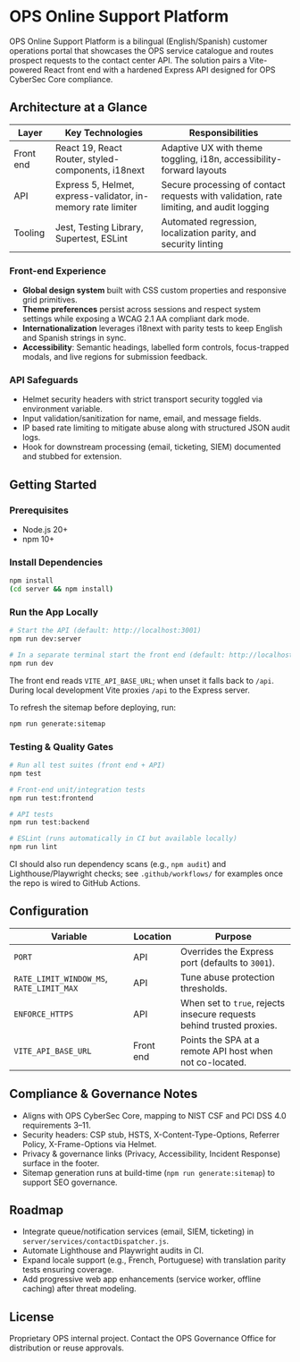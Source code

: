# OPS Online Support Platform

OPS Online Support Platform is a bilingual (English/Spanish) customer operations portal that showcases the OPS service catalogue and routes prospect requests to the contact center API. The solution pairs a Vite-powered React front end with a hardened Express API designed for OPS CyberSec Core compliance.

## Architecture at a Glance

| Layer | Key Technologies | Responsibilities |
| --- | --- | --- |
| Front end | React 19, React Router, styled-components, i18next | Adaptive UX with theme toggling, i18n, accessibility-forward layouts |
| API | Express 5, Helmet, express-validator, in-memory rate limiter | Secure processing of contact requests with validation, rate limiting, and audit logging |
| Tooling | Jest, Testing Library, Supertest, ESLint | Automated regression, localization parity, and security linting |

### Front-end Experience

- **Global design system** built with CSS custom properties and responsive grid primitives.
- **Theme preferences** persist across sessions and respect system settings while exposing a WCAG 2.1 AA compliant dark mode.
- **Internationalization** leverages i18next with parity tests to keep English and Spanish strings in sync.
- **Accessibility**: Semantic headings, labelled form controls, focus-trapped modals, and live regions for submission feedback.

### API Safeguards

- Helmet security headers with strict transport security toggled via environment variable.
- Input validation/sanitization for name, email, and message fields.
- IP based rate limiting to mitigate abuse along with structured JSON audit logs.
- Hook for downstream processing (email, ticketing, SIEM) documented and stubbed for extension.

## Getting Started

### Prerequisites

- Node.js 20+
- npm 10+

### Install Dependencies

```bash
npm install
(cd server && npm install)
```

### Run the App Locally

```bash
# Start the API (default: http://localhost:3001)
npm run dev:server

# In a separate terminal start the front end (default: http://localhost:5173)
npm run dev
```

The front end reads `VITE_API_BASE_URL`; when unset it falls back to `/api`. During local development Vite proxies `/api` to the Express server.

To refresh the sitemap before deploying, run:

```bash
npm run generate:sitemap
```

### Testing & Quality Gates

```bash
# Run all test suites (front end + API)
npm test

# Front-end unit/integration tests
npm run test:frontend

# API tests
npm run test:backend

# ESLint (runs automatically in CI but available locally)
npm run lint
```

CI should also run dependency scans (e.g., `npm audit`) and Lighthouse/Playwright checks; see `.github/workflows/` for examples once the repo is wired to GitHub Actions.

## Configuration

| Variable | Location | Purpose |
| --- | --- | --- |
| `PORT` | API | Overrides the Express port (defaults to `3001`). |
| `RATE_LIMIT_WINDOW_MS`, `RATE_LIMIT_MAX` | API | Tune abuse protection thresholds. |
| `ENFORCE_HTTPS` | API | When set to `true`, rejects insecure requests behind trusted proxies. |
| `VITE_API_BASE_URL` | Front end | Points the SPA at a remote API host when not co-located. |

## Compliance & Governance Notes

- Aligns with OPS CyberSec Core, mapping to NIST CSF and PCI DSS 4.0 requirements 3–11.
- Security headers: CSP stub, HSTS, X-Content-Type-Options, Referrer Policy, X-Frame-Options via Helmet.
- Privacy & governance links (Privacy, Accessibility, Incident Response) surface in the footer.
- Sitemap generation runs at build-time (`npm run generate:sitemap`) to support SEO governance.

## Roadmap

- Integrate queue/notification services (email, SIEM, ticketing) in `server/services/contactDispatcher.js`.
- Automate Lighthouse and Playwright audits in CI.
- Expand locale support (e.g., French, Portuguese) with translation parity tests ensuring coverage.
- Add progressive web app enhancements (service worker, offline caching) after threat modeling.

## License

Proprietary OPS internal project. Contact the OPS Governance Office for distribution or reuse approvals.
